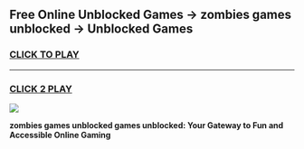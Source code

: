 
## Free Online Unblocked Games → zombies games unblocked → Unblocked Games
<h3>
<a href="https://premium.freeplayer.one?title=zombies_games_unblocked&ref=21F">CLICK TO PLAY</a></h3>
<hr>

<h3>
<a href="https://premium.freeplayer.one?title=zombies_games_unblocked&ref=21F">CLICK 2 PLAY</a>
  
</h3>

<a href="https://premium.freeplayer.one?title=zombies_games_unblocked&ref=21F/"><img src="https://clearcache.store/games.png"></a>


**zombies games unblocked games unblocked: Your Gateway to Fun and Accessible Online Gaming**

